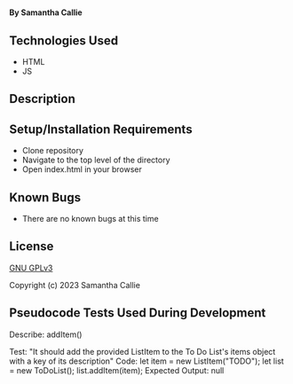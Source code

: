 # 

#### By **Samantha Callie**

#### 

## Technologies Used

* HTML
* JS

## Description


## Setup/Installation Requirements

* Clone repository
* Navigate to the top level of the directory
* Open index.html in your browser

## Known Bugs

* There are no known bugs at this time

## License

[GNU GPLv3](https://choosealicense.com/licenses/agpl-3.0/)

Copyright (c) 2023 Samantha Callie

## Pseudocode Tests Used During Development

Describe: addItem()

Test: "It should add the provided ListItem to the To Do List's items object with a key of its description"
Code:
let item = new ListItem("TODO");
let list = new ToDoList();
list.addItem(item);
Expected Output: null